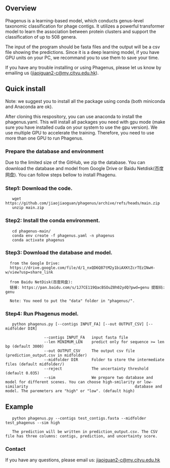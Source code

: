 
## Overview

Phagenus is a learning-based model, which conducts genus-level taxonomic classification for phage contigs. It utilizes a powerful transformer model to learn the association between protein clusters and support the classification of up to 508 genera.

The input of the program should be fasta files and the output will be a csv file showing the predictions. Since it is a deep learning model, if you have GPU units on your PC, we recommand you to use them to save your time.

If you have any trouble installing or using Phagenus, please let us know by emailing us (jiaojguan2-c@my.cityu.edu.hk).

## Quick install
Note: we suggest you to install all the package using conda (both miniconda and Anaconda are ok).

After cloning this respository, you can use anaconda to install the phagenus.yaml. This will install all packages you need with gpu mode (make sure you have installed cuda on your system to use the gpu version). We use multiple GPU to accelerate the training. Therefore, you need to use more than one GPU to run Phagenus.

### Prepare the database and environment

Due to the limited size of the GitHub, we zip the database. You can download the database and model from Google Drive or Baidu Netdisk(百度网盘). 
You can follow steps bellow to install Phagenu.

### Step1: Download the code.

       wget https://github.com/jiaojiaoguan/phagenus/archive/refs/heads/main.zip
       unzip main.zip

### Step2: Install the conda environment.

       cd phagenus-main/
       conda env create -f phagenus.yaml -n phagenus
       conda activate phagenus

### Step3: Download the database and model.
       
      from the Google Drive:
      https://drive.google.com/file/d/1_nxQD6Q87tM2y1biAXKtZcrTEzINwH-w/view?usp=share_link

      from Baidu NetDisk(百度网盘):
      链接: https://pan.baidu.com/s/1J7CE119QacBSOuZ0h02ydQ?pwd=genu 提取码: genu
      
      Note: You need to put the "data" folder in "phagenus/".
      
### Step4: Run Phagenus model.

       python phagenus.py [--contigs INPUT_FA] [--out OUTPUT_CSV] [--midfolder DIR]

                     --contigs INPUT_FA   input fasta file
                     --len MINIMUM_LEN    predict only for sequence >= len bp (default 3000)  
                     --out OUTPUT_CSV     The output csv file (prediction_output.csv in midfolder)                
                     --midfolder DIR      Folder to store the intermediate files (default midfolder/)
                     --reject             The uncertainty threshold (default 0.035)
                     --sim                We prepare two database and model for different scenes. You can choose high-smilarity or low-similarity                                               database and model. The paremeters are "high" or "low". (default high)

## Example

       python phagenus.py --contigs test_contigs.fasta --midfolder test_phagenus --sim high

       The prediction will be written in prediction_output.csv. The CSV file has three columns: contigs, prediction, and uncertainty score. 

### Contact
If you have any questions, please email us: jiaojguan2-c@my.cityu.edu.hk
